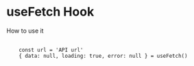 # useFetch Hook

How to use it
<pre>
  <code>
    const url = 'API url'
    { data: null, loading: true, error: null } = useFetch()
  </code>
</pre>



